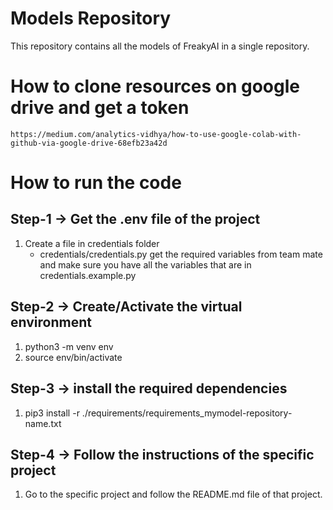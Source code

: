 # Models Repository

This repository contains all the models of FreakyAI in a single repository.

# How to clone resources on google drive and get a token
    https://medium.com/analytics-vidhya/how-to-use-google-colab-with-github-via-google-drive-68efb23a42d
# How to run the code

## Step-1 -> Get the .env file of the project
1. Create a file in credentials folder 
    - credentials/credentials.py 
    get the required variables from team mate and make sure you have all the variables that are in credentials.example.py
 
## Step-2 -> Create/Activate the virtual environment

1. python3 -m venv env
2. source env/bin/activate

## Step-3 -> install the required dependencies

1. pip3 install -r ./requirements/requirements_mymodel-repository-name.txt

## Step-4 -> Follow the instructions of the specific project

1. Go to the specific project and follow the README.md file of that project.
